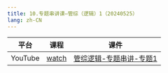```yaml
---
title: 10.专题串讲课—管综（逻辑）1（20240525）
lang: zh-CN
---
```



| 平台       | 课程                                                                                                                               | 课件                                                                                                                                                                                                  |
|----------|------------------------------------------------------------------------------------------------------------------------------------|-------------------------------------------------------------------------------------------------------------------------------------------------------------------------------------------------------|
| YouTube  | [watch](https://www.youtube.com/watch?v=a9f1h7QzU64&list=PLm0MFkgiW1Jifh_vbdTALFpNGQ5V1hoDO&index=10)                                 | [管综逻辑-专题串讲-专题1](../../public/logic/%E9%80%BB%E8%BE%91-%E6%AD%A3%E5%BC%8F%E8%AF%BE/pdf/%E7%AE%A1%E7%BB%BC%E9%80%BB%E8%BE%91%20%E4%B8%93%E9%A2%98%E4%B8%B2%E8%AE%B2%20%E4%B8%93%E9%A2%981%20-%20da.pdf) |

